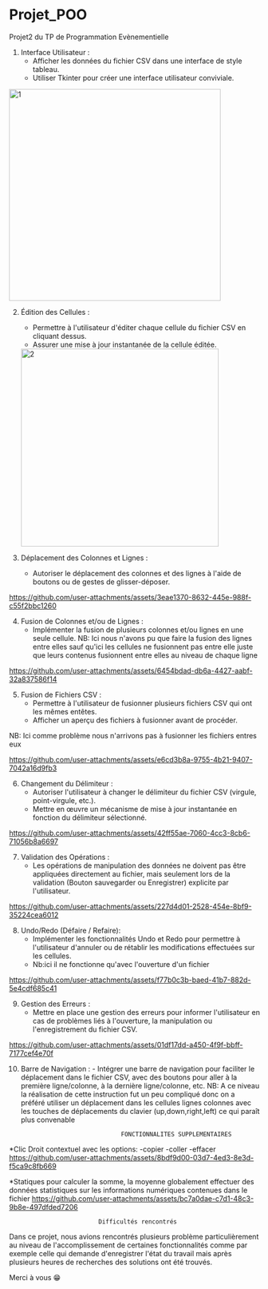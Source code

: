 
# Projet_POO
Projet2 du TP de Programmation Evènementielle

1. Interface Utilisateur :
    - Afficher les données du fichier CSV dans une interface de style tableau.
    - Utiliser Tkinter pour créer une interface utilisateur conviviale.
<img width="424" alt="1" src="https://github.com/user-attachments/assets/37fe0675-e231-45f8-b71c-4b45f90b961e" />

2. Édition des Cellules :
    - Permettre à l'utilisateur d'éditer chaque cellule du fichier CSV en cliquant dessus.
    - Assurer une mise à jour instantanée de la cellule éditée.
   <img width="396" alt="2" src="https://github.com/user-attachments/assets/2685ed26-413d-4e11-a51d-1b43ddd799b3" />

3. Déplacement des Colonnes et Lignes :
    - Autoriser le déplacement des colonnes et des lignes à l'aide de boutons ou de gestes de glisser-déposer.
      
https://github.com/user-attachments/assets/3eae1370-8632-445e-988f-c55f2bbc1260

4. Fusion de Colonnes et/ou de Lignes :
    - Implémenter la fusion de plusieurs colonnes et/ou lignes en une seule cellule.
   NB: Ici nous n'avons pu que faire la fusion des lignes entre elles sauf qu'ici les cellules ne fusionnent pas entre elle juste que leurs contenus fusionnent entre elles au niveau de chaque ligne

https://github.com/user-attachments/assets/6454bdad-db6a-4427-aabf-32a837586f14

5. Fusion de Fichiers CSV :
    - Permettre à l'utilisateur de fusionner plusieurs fichiers CSV qui ont les mêmes entêtes.
    - Afficher un aperçu des fichiers à fusionner avant de procéder.
  
  NB: Ici comme problème nous n'arrivons pas à fusionner les fichiers entres eux 
  
https://github.com/user-attachments/assets/e6cd3b8a-9755-4b21-9407-7042a16d9fb3

6. Changement du Délimiteur :
    - Autoriser l'utilisateur à changer le délimiteur du fichier CSV (virgule, point-virgule, etc.).
    - Mettre en œuvre un mécanisme de mise à jour instantanée en fonction du délimiteur sélectionné.

https://github.com/user-attachments/assets/42ff55ae-7060-4cc3-8cb6-71056b8a6697

7. Validation des Opérations :
    - Les opérations de manipulation des données ne doivent pas être appliquées directement au fichier, mais seulement lors de la validation (Bouton sauvegarder ou Enregistrer) explicite par l'utilisateur.

https://github.com/user-attachments/assets/227d4d01-2528-454e-8bf9-35224cea6012

8. Undo/Redo (Défaire / Refaire):
    - Implémenter les fonctionnalités Undo et Redo pour permettre à l'utilisateur d'annuler ou de rétablir les modifications effectuées sur les cellules.
    - Nb:ici il ne fonctionne qu'avec l'ouverture d'un fichier
      
https://github.com/user-attachments/assets/f77b0c3b-baed-41b7-882d-5e4cdf685c41

9. Gestion des Erreurs :
    - Mettre en place une gestion des erreurs pour informer l'utilisateur en cas de problèmes liés à l'ouverture, la manipulation ou l'enregistrement du fichier CSV.

https://github.com/user-attachments/assets/01df17dd-a450-4f9f-bbff-7177cef4e70f


  10. Barre de Navigation :
    - Intégrer une barre de navigation pour faciliter le déplacement dans le fichier CSV, avec des boutons pour aller à la première ligne/colonne, à la dernière ligne/colonne, etc.
      NB: A ce niveau la réalisation de cette instruction fut un peu compliqué donc on a préféré utiliser un déplacement dans les cellules lignes colonnes avec les touches de déplacements du clavier (up,down,right,left) ce qui paraît plus convenable



                                      FONCTIONNALITES SUPPLEMENTAIRES 

*Clic Droit contextuel
avec les options:
-copier
-coller
-effacer
https://github.com/user-attachments/assets/8bdf9d00-03d7-4ed3-8e3d-f5ca9c8fb669

*Statiques 
pour calculer la somme, la moyenne globalement effectuer des données statistiques sur les informations numériques contenues dans le fichier
https://github.com/user-attachments/assets/bc7a0dae-c7d1-48c3-9b8e-497dfded7206



                             Difficultés rencontrés
Dans ce projet, nous avions rencontrés plusieurs problème particulièrement au niveau de l'accomplissement de certaines fonctionnalités comme par exemple celle qui demande d'enregistrer l'état du travail mais après plusieurs heures de recherches des solutions ont été trouvés.

Merci à vous 😁











